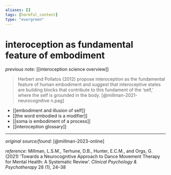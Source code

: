 ```yaml
---
aliases: []
tags: [harmful_content]
type: "evergreen"
---
```


# interoception as fundamental feature of embodiment

_previous note:_ [[interoception science overview]]

> Herbert and Pollatos (2012) propose interoception as the fundamental feature of human embodiment and suggest that interoceptive states are building blocks that contribute to this fundament of the ‘self,’ where the self is grounded in the body. [@millman-2021-neurocognitive n.pag]

- [[embodiment and illusion of self]]
- [[the word embodied is a modifier]]
- [[soma is embodiment of a process]]
- [[interoception glossary]]

---

_original source/found:_ [@millman-2023-online]

_reference:_ Millman, L.S.M., Terhune, D.B., Hunter, E.C.M., and Orgs, G. (2021) ‘Towards a Neurocognitive Approach to Dance Movement Therapy for Mental Health: A Systematic Review’. _Clinical Psychology & Psychotherapy_ 28 (1), 24–38



